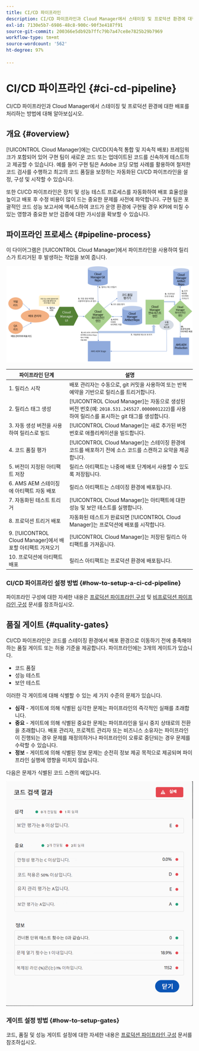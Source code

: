 ```yaml
---
title: CI/CD 파이프라인
description: CI/CD 파이프라인과 Cloud Manager에서 스테이징 및 프로덕션 환경에 대한 배포를 처리하는 방법에 대해 알아보십시오.
exl-id: 7130e5b7-6986-48c8-900c-90f3e4187f91
source-git-commit: 200366e5db92b7ffc79b7a47ce8e7825b29b7969
workflow-type: tm+mt
source-wordcount: '562'
ht-degree: 97%

---
```



# CI/CD 파이프라인 {#ci-cd-pipeline}

CI/CD 파이프라인과 Cloud Manager에서 스테이징 및 프로덕션 환경에 대한 배포를 처리하는 방법에 대해 알아보십시오.

## 개요 {#overview}

[!UICONTROL Cloud Manager]에는 CI/CD(지속적 통합 및 지속적 배포) 프레임워크가 포함되어 있어 구현 팀이 새로운 코드 또는 업데이트된 코드를 신속하게 테스트하고 제공할 수 있습니다. 예를 들어 구현 팀은 Adobe 코딩 모범 사례를 활용하여 철저한 코드 검사를 수행하고 최고의 코드 품질을 보장하는 자동화된 CI/CD 파이프라인을 설정, 구성 및 시작할 수 있습니다.

또한 CI/CD 파이프라인은 장치 및 성능 테스트 프로세스를 자동화하여 배포 효율성을 높이고 배포 후 수정 비용이 많이 드는 중요한 문제를 사전에 파악합니다. 구현 팀은 포괄적인 코드 성능 보고서에 액세스하여 코드가 운영 환경에 구현될 경우 KPI에 미칠 수 있는 영향과 중요한 보안 검증에 대한 가시성을 확보할 수 있습니다.

## 파이프라인 프로세스 {#pipeline-process}

이 다이어그램은 [!UICONTROL Cloud Manager]에서 파이프라인을 사용하여 릴리스가 트리거된 후 발생하는 작업을 보여 줍니다.

![파이프라인 프로세스](/help/assets/screen_shot_2018-05-30at82457pm.png)

| 파이프라인 단계 | 설명 |
|---|---|
| 1. 릴리스 시작 | 배포 관리자는 수동으로, git 커밋을 사용하여 또는 반복 예약을 기반으로 릴리스를 트리거합니다. |
| 2. 릴리스 태그 생성 | [!UICONTROL Cloud Manager]는 자동으로 생성된 버전 번호(예: `2018.531.245527.0000001222`)를 사용하여 릴리스를 표시하는 git 태그를 생성합니다. |
| 3. 자동 생성 버전을 사용하여 릴리스로 빌드 | [!UICONTROL Cloud Manager]는 새로 추가된 버전 번호로 애플리케이션을 빌드합니다. |
| 4. 코드 품질 평가 | [!UICONTROL Cloud Manager]는 스테이징 환경에 코드를 배포하기 전에 소스 코드를 스캔하고 요약을 제공합니다. |
| 5. 버전이 지정된 아티팩트 저장 | 릴리스 아티팩트는 나중에 배포 단계에서 사용할 수 있도록 저장됩니다. |
| 6. AMS AEM 스테이징에 아티팩트 자동 배포 | 릴리스 아티팩트는 스테이징 환경에 배포됩니다. |
| 7. 자동화된 테스트 트리거 | [!UICONTROL Cloud Manager]는 아티팩트에 대한 성능 및 보안 테스트를 실행합니다. |
| 8. 프로덕션 트리거 배포 | 자동화된 테스트가 완료되면 [!UICONTROL Cloud Manager]는 프로덕션에 배포를 시작합니다. |
| 9. [!UICONTROL Cloud Manager]에서 배포할 아티팩트 가져오기 | [!UICONTROL Cloud Manager]는 저장된 릴리스 아티팩트를 가져옵니다. |
| 10. 프로덕션에 아티팩트 배포 | 릴리스 아티팩트는 프로덕션 환경에 배포됩니다. |

### CI/CD 파이프라인 설정 방법 {#how-to-setup-a-ci-cd-pipeline}

파이프라인 구성에 대한 자세한 내용은 [프로덕션 파이프라인 구성](/help/using/production-pipelines.md) 및 [비프로덕션 파이프라인 구성](/help/using/non-production-pipelines.md) 문서를 참조하십시오.

## 품질 게이트 {#quality-gates}

CI/CD 파이프라인은 코드를 스테이징 환경에서 배포 환경으로 이동하기 전에 충족해야 하는 품질 게이트 또는 허용 기준을 제공합니다. 파이프라인에는 3개의 게이트가 있습니다.

* 코드 품질
* 성능 테스트
* 보안 테스트

이러한 각 게이트에 대해 식별할 수 있는 세 가지 수준의 문제가 있습니다.

* **심각** - 게이트에 의해 식별된 심각한 문제는 파이프라인의 즉각적인 실패를 초래합니다.
* **중요** - 게이트에 의해 식별된 중요한 문제는 파이프라인을 일시 중지 상태로의 전환을 초래합니다. 배포 관리자, 프로젝트 관리자 또는 비즈니스 소유자는 파이프라인이 진행되는 경우 문제를 재정의하거나 파이프라인이 오류로 중단되는 경우 문제를 수락할 수 있습니다.
* **정보** - 게이트에 의해 식별된 정보 문제는 순전히 정보 제공 목적으로 제공되며 파이프라인 실행에 영향을 미치지 않습니다.

다음은 문제가 식별된 코드 스캔의 예입니다.

![코드 스캔 예](/help/assets/quality-gate-failed.png)

### 게이트 설정 방법 {#how-to-setup-gates}

코드, 품질 및 성능 게이트 설정에 대한 자세한 내용은 [프로덕션 파이프라인 구성](/help/using/production-pipelines.md) 문서를 참조하십시오.
